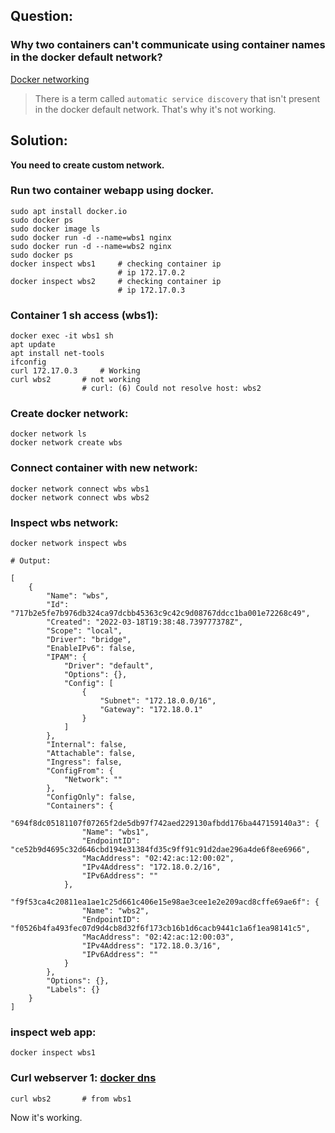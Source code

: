 ## **Question:**
### Why two containers  can't communicate using container names in the docker default network?
[Docker networking](https://docs.docker.com/network/network-tutorial-standalone/#use-user-defined-bridge-networks)
> There is a term called `automatic service discovery` that isn't present in the docker default network. That's why it's not working.

## **Solution:** 
**You need to create custom network.** 

### Run two container webapp using docker.

    sudo apt install docker.io
    sudo docker ps
    sudo docker image ls
    sudo docker run -d --name=wbs1 nginx
    sudo docker run -d --name=wbs2 nginx
    sudo docker ps
    docker inspect wbs1     # checking container ip
                            # ip 172.17.0.2
    docker inspect wbs2     # checking container ip
                            # ip 172.17.0.3


### Container 1 sh access (wbs1):

    docker exec -it wbs1 sh
    apt update
    apt install net-tools
    ifconfig
    curl 172.17.0.3     # Working
    curl wbs2       # not working
                    # curl: (6) Could not resolve host: wbs2

### Create docker network:

    docker network ls
    docker network create wbs

### Connect container with new network:

    docker network connect wbs wbs1
    docker network connect wbs wbs2

### Inspect wbs network:
    
    
    docker network inspect wbs

    # Output:

    [
        {
            "Name": "wbs",
            "Id": "717b2e5fe7b976db324ca97dcbb45363c9c42c9d08767ddcc1ba001e72268c49",
            "Created": "2022-03-18T19:38:48.739777378Z",
            "Scope": "local",
            "Driver": "bridge",
            "EnableIPv6": false,
            "IPAM": {
                "Driver": "default",
                "Options": {},
                "Config": [
                    {
                        "Subnet": "172.18.0.0/16",
                        "Gateway": "172.18.0.1"
                    }
                ]
            },
            "Internal": false,
            "Attachable": false,
            "Ingress": false,
            "ConfigFrom": {
                "Network": ""
            },
            "ConfigOnly": false,
            "Containers": {
                "694f8dc05181107f07265f2de5db97f742aed229130afbdd176ba447159140a3": {
                    "Name": "wbs1",
                    "EndpointID": "ce52b9d4695c32d646cbd194e31384fd35c9ff91c91d2dae296a4de6f8ee6966",
                    "MacAddress": "02:42:ac:12:00:02",
                    "IPv4Address": "172.18.0.2/16",
                    "IPv6Address": ""
                },
                "f9f53ca4c20811ea1ae1c25d661c406e15e98ae3cee1e2e209acd8cffe69ae6f": {
                    "Name": "wbs2",
                    "EndpointID": "f0526b4fa493fec07d9d4cb8d32f6f173cb16b1d6cacb9441c1a6f1ea98141c5",
                    "MacAddress": "02:42:ac:12:00:03",
                    "IPv4Address": "172.18.0.3/16",
                    "IPv6Address": ""
                }
            },
            "Options": {},
            "Labels": {}
        }
    ]

### inspect web app:

    docker inspect wbs1

### Curl webserver 1: [docker dns](https://docs.docker.com/config/containers/container-networking/#dns-services)

    curl wbs2       # from wbs1

Now it's working.
    
